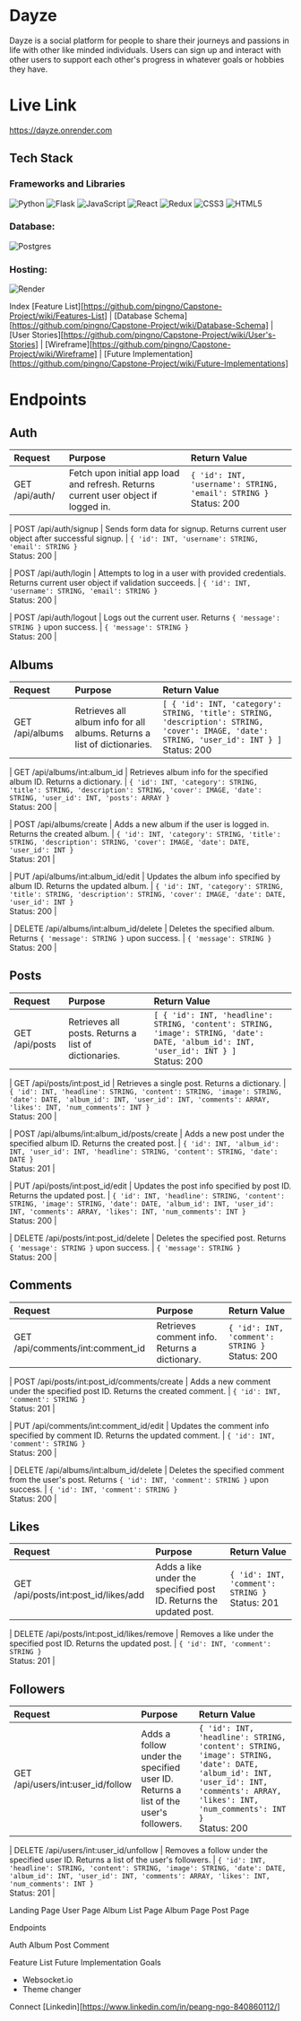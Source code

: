 # Dayze

Dayze is a social platform for people to share their journeys and passions in life with other like minded individuals.  Users can sign up and interact with other users to support each other's progress in whatever goals or hobbies they have.  


# Live Link
https://dayze.onrender.com

## Tech Stack 

### Frameworks and Libraries
![Python](https://img.shields.io/badge/python-3670A0?style=for-the-badge&logo=python&logoColor=ffdd54) ![Flask](https://img.shields.io/badge/flask-%23000.svg?style=for-the-badge&logo=flask&logoColor=white) ![JavaScript](https://img.shields.io/badge/javascript-%23323330.svg?style=for-the-badge&logo=javascript&logoColor=%23F7DF1E) ![React](https://img.shields.io/badge/react-%2320232a.svg?style=for-the-badge&logo=react&logoColor=%2361DAFB) ![Redux](https://img.shields.io/badge/redux-%23593d88.svg?style=for-the-badge&logo=redux&logoColor=white) ![CSS3](https://img.shields.io/badge/css3-%231572B6.svg?style=for-the-badge&logo=css3&logoColor=white) ![HTML5](https://img.shields.io/badge/html5-%23E34F26.svg?style=for-the-badge&logo=html5&logoColor=white)

 ### Database:
 ![Postgres](https://img.shields.io/badge/postgres-%23316192.svg?style=for-the-badge&logo=postgresql&logoColor=white)
  
 ### Hosting:
 ![Render](https://img.shields.io/badge/Render-%46E3B7.svg?style=for-the-badge&logo=render&logoColor=white)



Index
[Feature List][https://github.com/pingno/Capstone-Project/wiki/Features-List] | [Database Schema][https://github.com/pingno/Capstone-Project/wiki/Database-Schema] | [User Stories][https://github.com/pingno/Capstone-Project/wiki/User's-Stories] | [Wireframe][https://github.com/pingno/Capstone-Project/wiki/Wireframe] | [Future Implementation][https://github.com/pingno/Capstone-Project/wiki/Future-Implementations]


# Endpoints

## Auth
| Request                       | Purpose                                              | Return Value              |
| :---------------------------- | :--------------------------------------------------- | :------------------------ |
| GET /api/auth/                | Fetch upon initial app load and refresh. Returns current user object if logged in. | `{ 'id': INT, 'username': STRING, 'email': STRING }`<br>Status: 200 |

| POST /api/auth/signup         | Sends form data for signup. Returns current user object after successful signup. | `{ 'id': INT, 'username': STRING, 'email': STRING }`<br>Status: 200 |

| POST /api/auth/login          | Attempts to log in a user with provided credentials. Returns current user object if validation succeeds. | `{ 'id': INT, 'username': STRING, 'email': STRING }`<br>Status: 200 |

| POST /api/auth/logout         | Logs out the current user. Returns `{ 'message': STRING }` upon success. | `{ 'message': STRING }`<br>Status: 200 |

## Albums
| Request                       | Purpose                                              | Return Value              |
| :---------------------------- | :--------------------------------------------------- | :------------------------ |
| GET /api/albums               | Retrieves all album info for all albums. Returns a list of dictionaries. | `[ { 'id': INT, 'category': STRING, 'title': STRING, 'description': STRING, 'cover': IMAGE, 'date': STRING, 'user_id': INT } ]`<br>Status: 200 |

| GET /api/albums/int:album_id  | Retrieves album info for the specified album ID. Returns a dictionary. | `{ 'id': INT, 'category': STRING, 'title': STRING, 'description': STRING, 'cover': IMAGE, 'date': STRING, 'user_id': INT, 'posts': ARRAY }`<br>Status: 200 |

| POST /api/albums/create       | Adds a new album if the user is logged in. Returns the created album. | `{ 'id': INT, 'category': STRING, 'title': STRING, 'description': STRING, 'cover': IMAGE, 'date': DATE, 'user_id': INT }`<br>Status: 201 |

| PUT /api/albums/int:album_id/edit | Updates the album info specified by album ID. Returns the updated album. | `{ 'id': INT, 'category': STRING, 'title': STRING, 'description': STRING, 'cover': IMAGE, 'date': DATE, 'user_id': INT }`<br>Status: 200 |

| DELETE /api/albums/int:album_id/delete | Deletes the specified album. Returns `{ 'message': STRING }` upon success. | `{ 'message': STRING }`<br>Status: 200 |

## Posts
| Request                       | Purpose                                              | Return Value              |
| :---------------------------- | :--------------------------------------------------- | :------------------------ |
| GET /api/posts                | Retrieves all posts. Returns a list of dictionaries. | `[ { 'id': INT, 'headline': STRING, 'content': STRING, 'image': STRING, 'date': DATE, 'album_id': INT, 'user_id': INT } ]`<br>Status: 200 |

| GET /api/posts/int:post_id    | Retrieves a single post. Returns a dictionary. | `{ 'id': INT, 'headline': STRING, 'content': STRING, 'image': STRING, 'date': DATE, 'album_id': INT, 'user_id': INT, 'comments': ARRAY, 'likes': INT, 'num_comments': INT }`<br>Status: 200 |

| POST /api/albums/int:album_id/posts/create | Adds a new post under the specified album ID. Returns the created post. | `{ 'id': INT, 'album_id': INT, 'user_id': INT, 'headline': STRING, 'content': STRING, 'date': DATE }`<br>Status: 201 |

| PUT /api/posts/int:post_id/edit | Updates the post info specified by post ID. Returns the updated post. | `{ 'id': INT, 'headline': STRING, 'content': STRING, 'image': STRING, 'date': DATE, 'album_id': INT, 'user_id': INT, 'comments': ARRAY, 'likes': INT, 'num_comments': INT }`<br>Status: 200 |

| DELETE /api/posts/int:post_id/delete | Deletes the specified post. Returns `{ 'message': STRING }` upon success. | `{ 'message': STRING }`<br>Status: 200 |

## Comments
| Request                       | Purpose                                              | Return Value              |
| :---------------------------- | :--------------------------------------------------- | :------------------------ |
| GET /api/comments/int:comment_id | Retrieves comment info. Returns a dictionary. | `{ 'id': INT, 'comment': STRING }`<br>Status: 200 |

| POST /api/posts/int:post_id/comments/create | Adds a new comment under the specified post ID. Returns the created comment. | `{ 'id': INT, 'comment': STRING }`<br>Status: 201 |

| PUT /api/comments/int:comment_id/edit | Updates the comment info specified by comment ID. Returns the updated comment. | `{ 'id': INT, 'comment': STRING }`<br>Status: 200 |

| DELETE /api/albums/int:album_id/delete | Deletes the specified comment from the user's post. Returns `{ 'id': INT, 'comment': STRING }` upon success. | `{ 'id': INT, 'comment': STRING }`<br>Status: 200 |

## Likes
| Request                       | Purpose                                              | Return Value              |
| :---------------------------- | :--------------------------------------------------- | :------------------------ |
| GET /api/posts/int:post_id/likes/add | Adds a like under the specified post ID. Returns the updated post. | `{ 'id': INT, 'comment': STRING }`<br>Status: 201 |

| DELETE /api/posts/int:post_id/likes/remove | Removes a like under the specified post ID. Returns the updated post. | `{ 'id': INT, 'comment': STRING }`<br>Status: 201 |

## Followers
| Request                       | Purpose                                              | Return Value              |
| :---------------------------- | :--------------------------------------------------- | :------------------------ |
| GET /api/users/int:user_id/follow | Adds a follow under the specified user ID. Returns a list of the user's followers. | `{ 'id': INT, 'headline': STRING, 'content': STRING, 'image': STRING, 'date': DATE, 'album_id': INT, 'user_id': INT, 'comments': ARRAY, 'likes': INT, 'num_comments': INT }`<br>Status: 200 |

| DELETE /api/users/int:user_id/unfollow | Removes a follow under the specified user ID. Returns a list of the user's followers. | `{ 'id': INT, 'headline': STRING, 'content': STRING, 'image': STRING, 'date': DATE, 'album_id': INT, 'user_id': INT, 'comments': ARRAY, 'likes': INT, 'num_comments': INT }`<br>Status: 201 |



Landing Page
User Page
Album List Page
Album Page
Post Page

Endpoints

Auth
Album
Post
Comment


Feature List
Future Implementation Goals
- Websocket.io
- Theme changer

Connect
[Linkedin][https://www.linkedin.com/in/peang-ngo-840860112/]